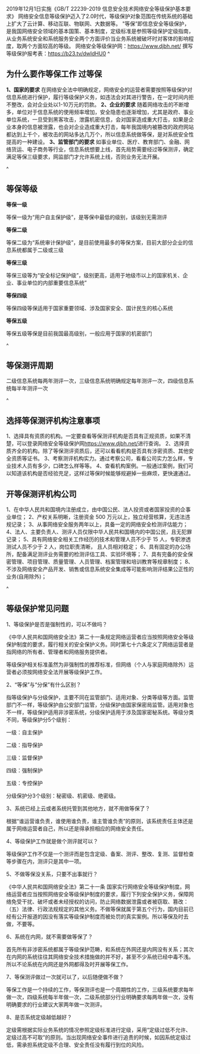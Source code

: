 2019年12月1日实施《GB/T 22239-2019 信息安全技术网络安全等级保护基本要求》
网络安全信息等级保护迈入了2.0时代，等级保护对象范围在传统系统的基础上扩大了云计算、移动互联、物联网、大数据等。
"等保”即信息安全等级保护，是我国网络安全领域的基本国策、基本制度，定级标准是参照等级保护定级指南，从业务系统安全和系统服务安全两个方面评价当业务系统被破坏时对客体的影响程度，取两个方面较高的等级。
网络安全等级保护网：<https://www.djbh.net/>
撰写等级保护报考表：<https://b23.tv/dwIdHU0>
^
## **为什么要作等保工作 过等保**
**1、国家的要求**
在网络安全法中明确规定，网络安全的运营者需要按照等级保护对信息系统进行保护，履行等级保护义务，如违法会对其进行警告，在一定时间内拒不整改，会对企业处以1-10万元的罚款。
**2、企业的要求**
随着网络攻击的不断增多，单位对于信息系统的使用频率增加，安全隐患也逐渐增加，尤其是政府、事业单位系统，一旦受到黑客攻击，泄露机密信息，会对国家造成重大打击，如果是企业本身的信息被泄露，也会对企业造成重大打击，每年我国境内被篡改的政府网站都达到上千个，被攻击的网站多达几万个，所以信息系统做等保，是对系统安全性提高的一种建设。
**3、监管部门的要求**
如事业单位、医疗、教育部门、金融、网络货运、电子商务等行业，信息系统想要上线，首先局势需要经过等保测评，确定满足等保三级要求，网监部门才允许系统上线，否则业务无法开展。

^
## **等保等级**
**等保一级**

等保一级为“用户自主保护级”，是等保中最低的级别，该级别无需测评

**等保二级**

等保二级为“系统审计保护级”，是目前使用最多的等保方案，目前大部分企业的信息系统都属于二级或三级

**等保三级**

等保三级等为“安全标记保护级”，级别更高，适用于地级市以上的国家机关、企业、事业单位的内部重要信息系统”

**等保四级**

等保四级等保适用于国家重要领域、涉及国家安全、国计民生的核心系统

**等保五级**

等保五级等保是目前我国最高级别，一般应用于国家的机密部门

^
## **等保测评周期**
二级信息系统每两年测评一次，三级信息系统明确规定每年测评一次，四级信息系统每半年测评一次

^
## **选择等保测评机构注意事项**

1、选择具有资质的机构。一定要查看等保测评机构是否具有正规资质，如果不清楚，可以登录网络安全等级保护网<https://www.djbh.net/>进行查询。
2、选择资质齐全的机构。除了等保测评资质后，还可以看看机构是否具有涉密资质、其他安全资质等证书。
3、考察测评机构实力。通过考察公司，看看公司实力怎么样，专业技术人员有多少，口碑怎么样等等。
4、查看机构案例。一般通过案例，我们可以知道该机构是否经验充足，这样过等保时候能够规避掉一些麻烦，更快速通过。



## **开等保测评机构公司**
1、在中华人民共和国境内注册成立，由中国公民、法人投资或者国家投资的企事业单位；
2、产权关系明晰，注册资金 500 万元以上，独立经营核算，无违法违规记录；
3、从事网络安全服务两年以上，具备一定的网络安全检测评估能力；
4、法人、主要负责人、测评人员仅限中华人民共和国境内的中国公民，且无犯罪记录；
5、具有网络安全相关工作经历的技术和管理人员不少于 15 人，专职渗透测试人员不少于 2 人，岗位职责清晰， 且人员相对稳定；
6、具有固定的办公场所，配备满足测评业务需要的检测评估工具、实验环境等；
7、具有完备的安全保密管理、项目管理、质量管理、人员管理、档案管理和培训教育等规章制度；
8、不涉及网络安全产品开发、销售或信息系统安全集成等可能影响测评结果公正性的业务(自用除外)；

^
## **等级保护常见问题**

1、等级保护是否是强制性的，可以不做吗？

《中华人民共和国网络安全法》第二十一条规定网络运营者应当按照网络安全等级保护制度的要求，履行相关的安全保护义务。同时第七十六条定义了网络运营者是指网络的所有者、管理者和网络服务提供者。

等级保护相关标准虽然为非强制性的推荐标准，但网络（个人与家庭网络除外）运营者必须按网络安全法开展等级保护工作。

2、“等保”与“分保”有什么区别？

指等级保护与分级保护，主要不同在监管部门、适用对象、分类等级等方面。监管部门不一样，等级保护由公安部门监管，分级保护由国家保密局监管。适用对象也不一样，等级保护适用非涉密系统，分级保护适用于涉及国家密秘系统。等级分类不同，等级保护分5个级别：

一级：自主保护

二级：指导保护

三级：监督保护

四级：强制保护

五级：专控保护

分级保护分3个级别：秘密级、机密级、绝密级。

3、系统已经上云或者系统托管到其他地方，就不用做等保了？

根据“谁运营谁负责，谁使用谁负责，谁主管谁负责”的原则，该系统责任主体还是属于网络运营者自己，所以还是得承担相应的网络安全责任。

4、等级保护工作就是做个测评就可以？

等级保护工作不仅是一个测评而是包含定级、备案、测评、整改、复测、监督检查等步骤在内，测评只是其中一项。

5、不做等保没关系，只要不出事就行？

《中华人民共和国网络安全法》第二十一条 国家实行网络安全等级保护制度。网络运营者应当按照网络安全等级保护制度的要求，履行下列安全保护义务，保障网络免受干扰、破坏或者未经授权的访问，防止网络数据泄露或者被窃取、篡改：（五）法律、行政法规规定的其他义务。不做等保就属于第五个行为，国内目前已经有公开报道的因没有落实等级保护制度而被处罚的真实案例。所以等保及时去做，不要等。

6、系统在内网，就不需要做等保了？

首先所有非涉密系统都属于等级保护范畴，和系统在外网还是内网没有关系；其次在内网的系统往往其网络安全技术措施做的并不好，甚至不少系统已经中毒不浅。所以不论系统在内网还是外网都得及时开展等保工作。

7、等保测评做过一次就可以了，以后随便做不做？

等保工作是一个持续的工作，等保测评也是一个周期性的工作，三级系统要求每年做一次，四级系统每半年做一次，二级系统部分行业明确要求每两年做一次，没有明确要求的行业建议大家两年做一次测评。

8、是否系统定级越低越好？

定级需根据实际业务系统的情况参照定级标准进行定级，采用“定级过低不允许、定级过高不可取”的原则。当出现网络安全事件进行追责的时候，如因系统定级过低，需承担系统定级不合理、安全责任没有履行到位的风险。



